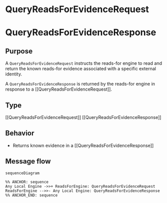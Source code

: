 <div class="message">

# QueryReadsForEvidenceRequest
# QueryReadsForEvidenceResponse

## Purpose

<!-- ANCHOR: purpose -->
A `QueryReadsForEvidenceRequest` instructs the reads-for engine to read and return the known reads-for evidence associated with a specific external identity.

A `QueryReadsForEvidenceResponse` is returned by the reads-for engine in response to a [[QueryReadsForEvidenceRequest]].
<!-- ANCHOR_END: purpose -->

## Type

<!-- ANCHOR: type -->
[[QueryReadsForEvidenceRequest]]
[[QueryReadsForEvidenceResponse]]
<!-- ANCHOR_END: type -->

## Behavior

<!-- ANCHOR: behavior -->
- Returns known evidence in a [[QueryReadsForEvidenceResponse]]
<!-- ANCHOR_END: behavior -->

## Message flow

<!-- ANCHOR: messages -->
```mermaid
sequenceDiagram

%% ANCHOR: sequence
Any Local Engine ->>+ ReadsForEngine: QueryReadsForEvidenceRequest
ReadsForEngine -->>- Any Local Engine: QueryReadsForEvidenceResponse
%% ANCHOR_END: sequence
```
<!-- ANCHOR_END: messages -->

</div>